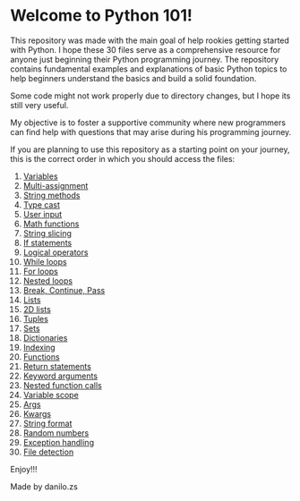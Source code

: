 # Welcome to Python 101!

This repository was made with the main goal of help rookies getting started with Python. I hope these 30 files serve as a comprehensive resource for anyone just beginning their Python programming journey. The repository contains fundamental examples and explanations of basic Python topics to help beginners understand the basics and build a solid foundation.

Some code might not work properly due to directory changes, but I hope its still very useful. 

My objective is to foster a supportive community where new programmers can find help with questions that may arise during his programming journey.

If you are planning to use this repository as a starting point on your journey, this is the correct order in which you should access the files:


1. [Variables](/code/Variables.py)
2. [Multi-assignment](/code/Multi-assignment.py)
3. [String methods](/code/String%20methods.py)
4. [Type cast](/code/Type%20cast.py)
5. [User input](/code/User%20input.py)
6. [Math functions](/code/Math%20functions.py)
7. [String slicing](/code/String%20slicing.py)
8. [If statements](/code/If%20statements.py)
9. [Logical operators](/code/Logical%20operators.py)
10. [While loops](/code/While%20loops.py)
11. [For loops](/code/For%20loops.py)
12. [Nested loops](/code/Nested%20loops.py)
13. [Break, Continue, Pass](/code/Break%2C%20Continue%2C%20Pass.py)
14. [Lists](/code/Lists.py)
15. [2D lists](/code/2D%20lists.py)
16. [Tuples](/code/Tuples.py)
17. [Sets](/code/Sets.py)
18. [Dictionaries](/code/Dictionaries.py)
19. [Indexing](/code/Indexing.py)
20. [Functions](/code/Functions.py)
21. [Return statements](/code/Return%20statements.py)
22. [Keyword arguments](/code/Keyword%20arguments.py)
23. [Nested function calls](/code/Nested%20function%20calls.py)
24. [Variable scope](/code/Variable%20scope.py)
25. [Args](/code/Args.py)
26. [Kwargs](/code/Kwargs.py)
27. [String format](/code/String%20format.py)
28. [Random numbers](/code/Random%20numbers.py)
29. [Exception handling](/code/Exception%20handling.py)
30. [File detection](/code/File%20detection.py)


Enjoy!!!

Made by danilo.zs
